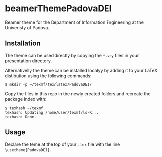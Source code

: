 # beamerThemePadovaDEI
Beamer theme for the Department of Information Engineering at the Univeristy of Padova.

## Installation

The theme can be used directly by copying the `*.sty` files in your presentation directory.

Alternativelly the theme can be installed localyy by adding it to your LaTeX distibution using the following commands:

    $ mkdir -p ~/texmf/tex/latex/PadovaDEI/

Copy the files in this repo in the newly created folders and recreate the package index with:

    $ texhash ~/texmf
    texhash: Updating /home/user/texmf/ls-R...
    texhash: Done.

## Usage

Declare the teme at the top of your `.tex` file with the line `\usetheme{PadovaDEI}`.
